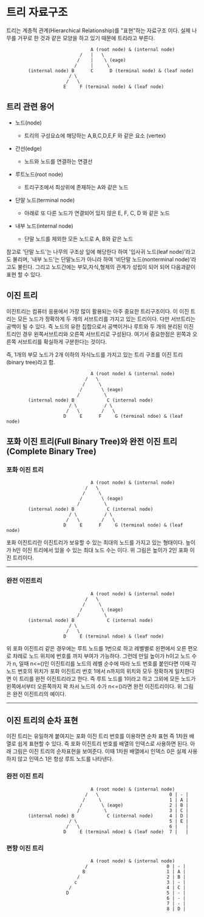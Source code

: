 # 트리 자료구조
트리는 계층적 관계(Hierarchical Relationship)를 "표현"하는 자료구조 이다.
실제 나무를 거꾸로 한 것과 같은 모양을 하고 있기 때문에 트리라고 부른다.

                                   A (root node) & (internal node)
                               /   |   \
                              /    |    \ (eage)
                             /     |     \
            (internal node) B      C      D (terminal node) & (leaf node)
                           / \
                          /   \
                         E     F (terminal node) & (leaf node)
## 트리 관련 용어
- 노드(node)
  
  - 트리의 구성요쇼에 해당하는 A,B,C,D,E,F 와 같은 요소 (vertex)

- 간선(edge)

  - 노드와 노드를 연결하는 연결선

- 루트노드(root node)

  - 트리구조에서 최상위에 존재하는 A와 같은 노드

- 단말 노드(terminal node)

  - 아래로 또 다른 노드가 연결되어 있지 않은 E, F, C, D 와 같은 노드

- 내부 노드(internal node)

  - 단말 노드를 제외한 모든 노드로 A, B와 같은 노드


참고로 '단말 노드'는 나무의 구조상 잎에 해당한다 하여 '입사귀 노드(leaf node)'라고도 불리며, '내부 노드'는 단말노드가 아니라 하여 '비단말 노드(nonterminal node)'라고도 불린다.
그리고 노드간에는 부모,자식,형제의 관계가 성립이 되어 되어 다음과같이 표현 할 수 있다.

## 이진 트리
이진트리는 컴퓨터 응용에서 가장 많이 활용되는 아주 중요한 트리구조이다. 이 이진 트리는 모든 노드가 정확하게 두 개의 서브트리를 가지고 있는 트리이다.  다만 서브트리는 공백이 될 수 있다.  즉 노드의 유한 집합으로서 공백이거나 루트와 두 개의 분리된 이진트리인 경우 왼쪽서브트리와 오른쪽 서브트리로 구성된다.  여기서 중요한점은 왼쪽과 오른쪽 서브트리를 확실하게 구분한다는 것이다.

즉, 1개의 부모 노드가 2개 이하의 자식노드를 가지고 있는 트리 구조를 이진 트리(binary tree)라고 함.

                                   A (root node) & (internal node)
                                 /   \
                                /     \
                               /       \ (eage)
                              /         \
            (internal node) B            C (internal node)
                           / \          / \
                          /   \        /   \
                         D     E      F     G (terminal ndoe) & (leaf node)



## 포화 이진 트리(Full Binary Tree)와 완전 이진 트리(Complete Binary Tree)

### 포화 이진 트리

                                   A (root node) & (internal node)
                                 /   \
                                /     \
                               /       \ (eage)
                              /         \
            (internal node) B            C (internal node)
                           / \          / \
                          /   \        /   \
                         D     E      F     G (terminal node) & (leaf node)

포화 이진트리란 이진트리가 보유할 수 있는 최대의 노드를 가지고 있는 형태이다. 높이가 h인 이진 트리에서 있을 수 있는 최대 노드 수는 이다.  위 그림은 높이가 2인 포화 이진 트리이다. 

-------

### 완전 이진트리

                                   A (root node) & (internal node)
                                 /   \
                                /     \
                               /       \ (eage)
                              /         \
            (internal node) B            C (internal node)
                           / \          
                          /   \        
                         D     E (terminal ndoe) & (leaf node)

위 포화 이진트리 같은 경우에는 루트 노드를 1번으로 하고 레벨별로 왼편에서 오른 편오로 차례로 노드 위치에 번호를 까지 부여가 가능하다.  그런데 만일 높이가 h이고 노드 수가 n, 일때 n<=()인  이진트리를 노드의 레벨 순수에 따라 노드 번호를 붙인다면 이때 각 노드 번호의 위치가 포화 이진트리 번호 1에서 n까지의 위치와 모두 정확하게 일치한다면 이 트리를 완전 이진트리라고 한다.  즉 루트 노드를 1이라고 하고 그외에 모든 노드가 왼쪽에서부터 오른쪽까지 꽉 차서 노드의 수가  n<=()라면 완전 이진트리이다. 위 그림은 완전 이진트리의 예이다.

-----

## 이진 트리의 순차 표현
이진 트리는 유일하게 붙여지는 포화 이진 트리 번호를 이용하면 순차 표현 즉 1차원 배열로 쉽게 표현할 수 있다. 즉 포화 이진트리 번호를 배열의 인덱스로 사용하면 된다. 아래 그림은 이진 트리의 순차표현을 보여준다. 이때 1차원 배열에시 인덱스 0은 실제 사용하지 않고 인덱스 1은 항상 루트 노드를 나타낸다.

### 완전 이진 트리
                                   A (root node) & (internal node)
                                 /   \                          0 | - |
                                /     \                         1 | A |
                               /       \ (eage)                 2 | B |     
                              /         \                       3 | C |
            (internal node) B            C (internal node)      4 | D |
                           / \                                  5 | E |
                          /   \                                 6 |   |
                         D     E (terminal ndoe) & (leaf node)  7 |   |

### 편향 이진 트리
                                   A (root node) & (internal node)
                                 /                             0 | - |
                                B                              1 | A |
                              /                                2 | B |     
                             c                                 3 | - |
                           /                                   4 | C |
                          D                                    5 | - |
                                                               6 | - |
                                                               7 | - |
                                                               8 | D |